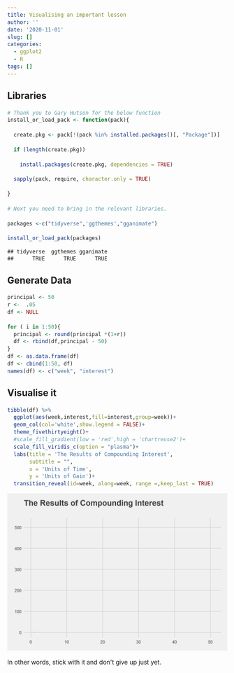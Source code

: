 ```yaml
---
title: Visualising an important lesson
author: ''
date: '2020-11-01'
slug: []
categories:
  - ggplot2
  - R
tags: []
---
```



## Libraries 

```r
# Thank you to Gary Hutson for the below function
install_or_load_pack <- function(pack){

  create.pkg <- pack[!(pack %in% installed.packages()[, "Package"])]

  if (length(create.pkg))

    install.packages(create.pkg, dependencies = TRUE)

  sapply(pack, require, character.only = TRUE)
  
}

# Next you need to bring in the relevant libraries. 

packages <-c("tidyverse",'ggthemes',"gganimate")

install_or_load_pack(packages)
```

```
## tidyverse  ggthemes gganimate 
##      TRUE      TRUE      TRUE
```



## Generate Data

```r
principal <- 50
r <-  .05
df <- NULL

for ( i in 1:50){
  principal <- round(principal *(1+r))
  df <- rbind(df,principal - 50)
}
df <- as.data.frame(df)
df <- cbind(1:50, df)
names(df) <- c("week", "interest")
```



## Visualise it 

```r
tibble(df) %>% 
  ggplot(aes(week,interest,fill=interest,group=week))+
  geom_col(col='white',show.legend = FALSE)+
  theme_fivethirtyeight()+
  #scale_fill_gradient(low = 'red',high = 'chartreuse2')+
  scale_fill_viridis_c(option = "plasma")+
  labs(title = 'The Results of Compounding Interest',
       subtitle = "",
       x = 'Units of Time',
       y = 'Units of Gain')+ 
  transition_reveal(id=week, along=week, range =,keep_last = TRUE)
```

![](index_files/figure-html/unnamed-chunk-3-1.gif)<!-- -->


In other words, stick with it and don't give up just yet. 







